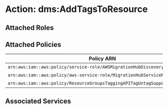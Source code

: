 # Action: dms:AddTagsToResource

## Attached Roles

## Attached Policies

| Policy ARN | Policy Name |
|------------|-------------|
| `arn:aws:iam::aws:policy/service-role/AWSMigrationHubDiscoveryAccess` | [AWSMigrationHubDiscoveryAccess](../policies.md#awsmigrationhubdiscoveryaccess) |
| `arn:aws:iam::aws:policy/aws-service-role/MigrationHubServiceRolePolicy` | [MigrationHubServiceRolePolicy](../policies.md#migrationhubservicerolepolicy) |
| `arn:aws:iam::aws:policy/ResourceGroupsTaggingAPITagUntagSupportedResources` | [ResourceGroupsTaggingAPITagUntagSupportedResources](../policies.md#resourcegroupstaggingapitaguntagsupportedresources) |

## Associated Services

